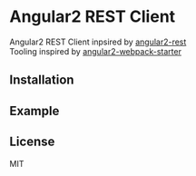 # Angular2 REST Client
Angular2 REST Client inpsired by [angular2-rest](https://github.com/Paldom/angular2-rest)  
Tooling inspired by [angular2-webpack-starter](https://github.com/AngularClass/angular2-webpack-starter)

## Installation

## Example

## License

MIT

